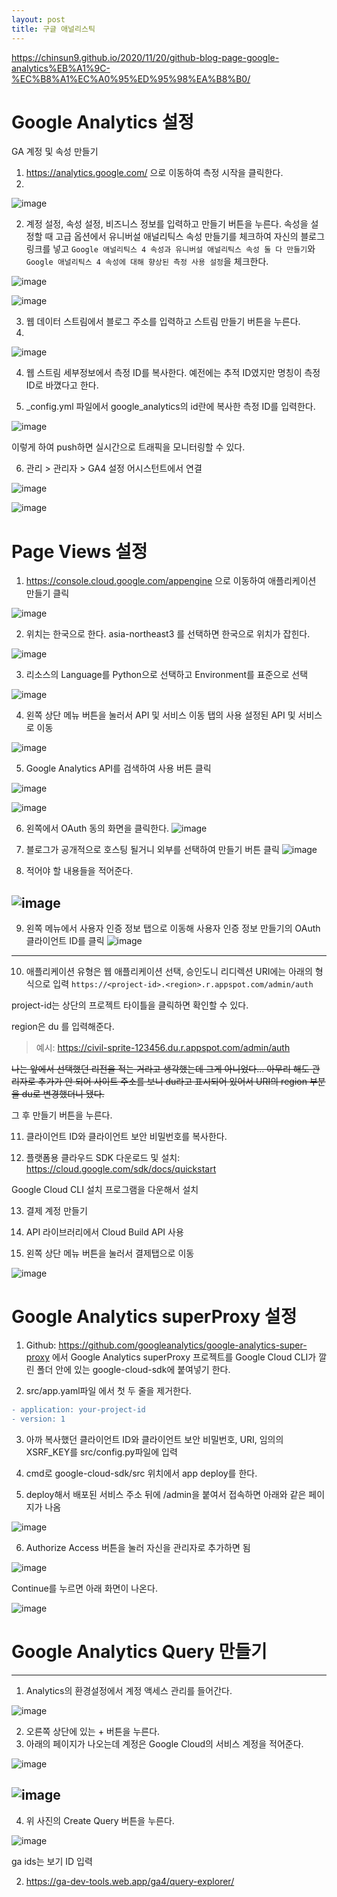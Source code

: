 ```yaml
---
layout: post
title: 구글 애널리스틱
---
```

https://chinsun9.github.io/2020/11/20/github-blog-page-google-analytics%EB%A1%9C-%EC%B8%A1%EC%A0%95%ED%95%98%EA%B8%B0/

# Google Analytics 설정

GA 계정 및 속성 만들기

1. https://analytics.google.com/ 으로 이동하여 측정 시작을 클릭한다.
2.
![image](https://user-images.githubusercontent.com/53047744/189783909-aa76b12b-8ede-4bcc-b17c-20025863ca2e.png)

2. 계정 설정, 속성 설정, 비즈니스 정보를 입력하고 만들기 버튼을 누른다.
속성을 설정할 때 고급 옵션에서 유니버설 애널리틱스 속성 만들기를 체크하여 자신의 블로그 링크를 넣고 `Google 애널리틱스 4 속성과 유니버설 애널리틱스 속성 둘 다 만들기`와 `Google 애널리틱스 4 속성에 대해 향상된 측정 사용 설정`을 체크한다.

![image](https://user-images.githubusercontent.com/53047744/189789432-cfbbb808-8f2c-4a35-b966-713ffa7418b4.png)

![image](https://user-images.githubusercontent.com/53047744/190383008-e2b89487-89bc-40eb-a9a6-9be32828d467.png)


3. 웹 데이터 스트림에서 블로그 주소를 입력하고 스트림 만들기 버튼을 누른다.
4.
![image](https://user-images.githubusercontent.com/53047744/189789833-04b61c40-2c86-4314-b7c6-e4aaaa2c35cb.png)

4. 웹 스트림 세부정보에서 측정 ID를 복사한다.
예전에는 추적 ID였지만 명칭이 측정 ID로 바꼈다고 한다.

5. _config.yml 파일에서 google_analytics의 id란에 복사한 측정 ID를 입력한다.

![image](https://user-images.githubusercontent.com/53047744/189790670-0c068a28-73c3-45f7-b6a3-5777f6fdc6cd.png)

이렇게 하여 push하면 실시간으로 트래픽을 모니터링할 수 있다.

6. 관리 > 관리자 > GA4 설정 어시스턴트에서 연결

![image](https://user-images.githubusercontent.com/53047744/189792157-c977b1a9-40a6-4e92-993c-7e3b64e8b7e5.png)



![image](https://user-images.githubusercontent.com/53047744/190386667-8023e166-4d60-4054-a0c5-5469e51e821b.png)


# Page Views 설정

1. https://console.cloud.google.com/appengine 으로 이동하여 애플리케이션 만들기 클릭

![image](https://user-images.githubusercontent.com/53047744/189792066-3665ea90-bad3-4002-b99a-b8a9d971d20a.png)

2. 위치는 한국으로 한다. asia-northeast3 를 선택하면 한국으로 위치가 잡힌다.

![image](https://user-images.githubusercontent.com/53047744/189792265-8e57a271-6b94-425f-8695-6e35562748b9.png)

3. 리소스의 Language를 Python으로 선택하고 Environment를 표준으로 선택

![image](https://user-images.githubusercontent.com/53047744/189792847-1af03c4d-1b43-4d75-9fe5-f9c7f76267bf.png)

4. 왼쪽 상단 메뉴 버튼을 눌러서 API 및 서비스 이동 탭의 사용 설정된 API 및 서비스로 이동

![image](https://user-images.githubusercontent.com/53047744/189793588-3f5ebabb-6d09-4ead-9b2d-4afeded5c6e0.png)

5. Google Analytics API를 검색하여 사용 버튼 클릭

![image](https://user-images.githubusercontent.com/53047744/189794007-7e10b049-b7e5-475f-beb1-f53ac8b85f93.png)

![image](https://user-images.githubusercontent.com/53047744/189794173-04888aed-43a2-4b81-a3d0-ef852301933c.png)

6. 왼쪽에서 OAuth 동의 화면을 클릭한다.
![image](https://user-images.githubusercontent.com/53047744/189794374-3370ebda-a9b9-4ad5-8313-0952b1cc122f.png)

7. 블로그가 공개적으로 호스팅 될거니 외부를 선택하여 만들기 버튼 클릭
![image](https://user-images.githubusercontent.com/53047744/189794559-fc587f3f-310f-41ab-9b14-ba7e0c499cf8.png)

8. 적어야 할 내용들을 적어준다.

![image](https://user-images.githubusercontent.com/53047744/189794895-1f2bbd41-ae4f-48d9-a4c4-3d99aad03407.png)
---
9. 왼쪽 메뉴에서 사용자 인증 정보 탭으로 이동해 사용자 인증 정보 만들기의 OAuth 클라이언트 ID를 클릭
![image](https://user-images.githubusercontent.com/53047744/189795780-7210f9ef-aa83-4181-894a-5b260b1341a8.png)
---

10. 애플리케이션 유형은 웹 애플리케이션 선택, 승인도니 리디렉션 URI에는 아래의 형식으로 입력
`https://<project-id>.<region>.r.appspot.com/admin/auth`

project-id는 상단의 프로젝트 타이틀을 클릭하면 확인할 수 있다.

region은 du 를 입력해준다.

> 예시: https://civil-sprite-123456.du.r.appspot.com/admin/auth



~~나는 앞에서 선택했던 리전을 적는 거라고 생각했는데 그게 아니었다...
아무리 해도 관리자로 추가가 안 되어 사이트 주소를 보니 du라고 표시되어 있어서 URI의 region 부분을 du로 변경했더니 됐다.~~


그 후 만들기 버튼을 누른다.

11.  클라이언트 ID와 클라이언트 보안 비밀번호를 복사한다.

12.  플랫폼용 클라우드 SDK 다운로드 및 설치: https://cloud.google.com/sdk/docs/quickstart

Google Cloud CLI 설치 프로그램을 다운해서 설치

13. 결제 계정 만들기

14. API 라이브러리에서 Cloud Build API 사용




15. 왼쪽 상단 메뉴 버튼을 눌러서 결제탭으로 이동

![image](https://user-images.githubusercontent.com/53047744/189793588-3f5ebabb-6d09-4ead-9b2d-4afeded5c6e0.png)



# Google Analytics superProxy 설정

1. Github: https://github.com/googleanalytics/google-analytics-super-proxy 에서 Google Analytics superProxy 프로젝트를 Google Cloud CLI가 깔린 폴더 안에 있는 google-cloud-sdk에 붙여넣기 한다.

2. src/app.yaml파일 에서 첫 두 줄을 제거한다.

```diff
- application: your-project-id
- version: 1
```

3. 아까 복사했던 클라이언트 ID와 클라이언트 보안 비밀번호, URI, 임의의 XSRF_KEY를 src/config.py파일에 입력

4. cmd로 google-cloud-sdk/src 위치에서 app deploy를 한다.

5. deploy해서 배포된 서비스 주소 뒤에 /admin을 붙여서 접속하면 아래와 같은 페이지가 나옴

![image](https://user-images.githubusercontent.com/53047744/189834800-2124d5c3-2fd4-4133-ae74-8ab7e8f8ad52.png)

6. Authorize Access 버튼을 눌러 자신을 관리자로 추가하면 됨

![image](https://user-images.githubusercontent.com/53047744/189874698-c3fac5b7-6a24-47ce-a8f3-131581787a43.png)

Continue를 누르면 아래 화면이 나온다.

![image](https://user-images.githubusercontent.com/53047744/189876500-184d6b69-6be7-48d3-bd2a-4708bcebb9d3.png)

# Google Analytics Query 만들기

---
1. Analytics의 환경설정에서 계정 액세스 관리를 들어간다.

![image](https://user-images.githubusercontent.com/53047744/190299081-dcdaf68f-7f9f-4054-bfb0-b81620cccdc6.png)

2. 오른쪽 상단에 있는 + 버튼을 누른다.
3. 아래의 페이지가 나오는데 계정은 Google Cloud의 서비스 계정을 적어준다.

![image](https://user-images.githubusercontent.com/53047744/190299288-2221ef58-0ea7-47f3-9163-a3e6834089e6.png)

![image](https://user-images.githubusercontent.com/53047744/190299387-75260d26-9b8e-40db-b006-dd419e0c25c8.png)
---


4. 위 사진의 Create Query 버튼을 누른다.

![image](https://user-images.githubusercontent.com/53047744/189880732-11747f4f-58ad-40ce-8b6b-7e0de6e952fd.png)

ga ids는 보기 ID 입력

2. https://ga-dev-tools.web.app/ga4/query-explorer/
